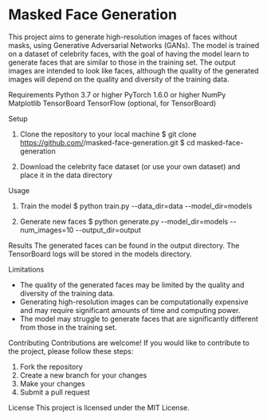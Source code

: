# Masked Face Generation
This project aims to generate high-resolution images of faces without masks, using Generative Adversarial Networks (GANs). The model is trained on a dataset of celebrity faces, with the goal of having the model learn to generate faces that are similar to those in the training set. The output images are intended to look like faces, although the quality of the generated images will depend on the quality and diversity of the training data.

Requirements
Python 3.7 or higher
PyTorch 1.6.0 or higher
NumPy
Matplotlib
TensorBoard
TensorFlow (optional, for TensorBoard)

Setup
1. Clone the repository to your local machine
$ git clone https://github.com/<username>/masked-face-generation.git
$ cd masked-face-generation
 
2. Download the celebrity face dataset (or use your own dataset) and place it in the data directory
    
Usage
  
1. Train the model
$ python train.py --data_dir=data --model_dir=models

2. Generate new faces
$ python generate.py --model_dir=models --num_images=10 --output_dir=output

  
Results
The generated faces can be found in the output directory. The TensorBoard logs will be stored in the models directory.
 

Limitations
- The quality of the generated faces may be limited by the quality and diversity of the training data.
- Generating high-resolution images can be computationally expensive and may require significant amounts of time and computing power.
- The model may struggle to generate faces that are significantly different from those in the training set.
  
  
Contributing
Contributions are welcome! If you would like to contribute to the project, please follow these steps:

1. Fork the repository
2. Create a new branch for your changes
3. Make your changes
4. Submit a pull request
  
License
This project is licensed under the MIT License.
